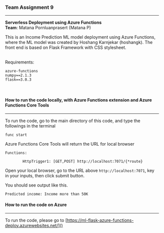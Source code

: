 ### Team Assignment 9
***
**Serverless Deployment using Azure Functions**<br>
**Team**: Matana Pornluanprasert (Matana P)<br>

This is an Income Prediction ML model deployment using Azure Functions, where the ML model was created by Hoshang Karnjekar (hoshangk).
The front end is based on Flask Framework with CSS stylesheet.
<br>
<br>

Requirements:<br>
```
azure-functions
numpy==2.1.3
flask==3.0.3
```
<br>

#### **How to run the code locally, with Azure Functions extension and Azure Functions Core Tools**
***
To run the code, go to the main directory of this code, and type the followings in the terminal<br>

```
func start
```

Azure Functions Core Tools will return the URL for local browser<br>

```
Functions:

        HttpTrigger1: [GET,POST] http://localhost:7071/{*route}
```

Open your local browser, go to the URL above `http://localhost:7071`, key in your inputs, then click submit button.

You should see output like this.

```
Predicted income: Income more than 50K 
```

#### **How to run the code on Azure**
***
To run the code, please go to [https://ml-flask-azure-functions-deploy.azurewebsites.net/]()
